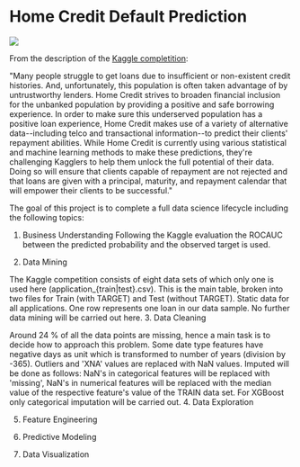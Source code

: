 # Home Credit Default Prediction
![](https://assets.entrepreneur.com/content/3x2/2000/20200406144106-GettyImages-1023100020.jpeg?width=700&crop=2:1)

From the description of the [Kaggle completition](https://www.kaggle.com/c/home-credit-default-risk/overview):

  "Many people struggle to get loans due to insufficient or non-existent credit histories. And, unfortunately, this population is often taken advantage of by untrustworthy lenders.
  Home Credit strives to broaden financial inclusion for the unbanked population by providing a positive and safe borrowing experience. In order to make sure this underserved population has a positive loan experience, Home Credit makes use of a variety of alternative data--including telco and transactional information--to predict their clients' repayment abilities.
  While Home Credit is currently using various statistical and machine learning methods to make these predictions, they're challenging Kagglers to help them unlock the full potential of their data. Doing so will ensure that clients capable of repayment are not rejected and that loans are given with a principal, maturity, and repayment calendar that will empower their clients to be successful."

The goal of this project is to complete a full data science lifecycle including the following topics:

1. Business Understanding
Following the Kaggle evaluation the ROCAUC between the predicted probability and the observed target is used.

2. Data Mining

The Kaggle competition consists of eight data sets of which only one is used here (application_{train|test}.csv). This is the main table, broken into two files for Train (with TARGET) and Test (without TARGET). Static data for all applications. One row represents one loan in our data sample.
No further data mining will be carried out here.
3. Data Cleaning

Around 24 % of all the data points are missing, hence a main task is to decide how to approach this problem. Some date type features have negative days as unit which is transformed to number of years (division by -365). Outliers and 'XNA' values are replaced with NaN values. Imputed will be done as follows: NaN's in categorical features will be replaced with 'missing', NaN's in numerical features will be replaced with the median value of the respective feature's value of the TRAIN data set. For XGBoost only categorical imputation will be carried out.
4. Data Exploration

5. Feature Engineering

6. Predictive Modeling

7. Data Visualization
